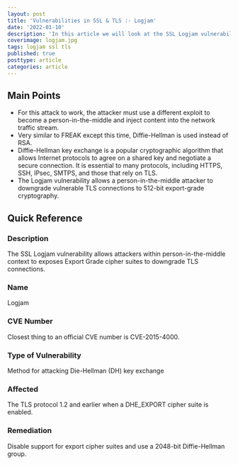 ```yaml
---
layout: post
title: 'Vulnerabilities in SSL & TLS :- Logjam'
date: '2022-01-10'
description: 'In this article we will look at the SSL Logjam vulnerability. This is a person-in-the-middle attack, similar to FREAK, that exposes Export Grade cipher suites. This time, Diffie-Hellman is used instead of RSA.'
coverimage: logjam.jpg
tags: logjam ssl tls
published: true
posttype: article
categories: article
---
```

## Main Points

- For this attack to work, the attacker must use a different exploit to become a person-in-the-middle and inject content into the network traffic stream.
- Very similar to FREAK except this time, Diffie-Hellman is used instead of RSA.
- Diffie-Hellman key exchange is a popular cryptographic algorithm that allows Internet protocols to agree on a shared key and negotiate a secure connection. It is essential to many protocols, including HTTPS, SSH, IPsec, SMTPS, and those that rely on TLS.
- The Logjam vulnerability allows a person-in-the-middle attacker to downgrade vulnerable TLS connections to 512-bit export-grade cryptography.

## Quick Reference

### Description

The SSL Logjam vulnerability allows attackers within person-in-the-middle context to exposes Export Grade cipher suites to downgrade TLS connections.

### Name

Logjam

### CVE Number

Closest thing to an official CVE number is CVE-2015-4000. 

### Type of Vulnerability

Method for attacking Die-Hellman (DH) key exchange

### Affected

The TLS protocol 1.2 and earlier when a DHE_EXPORT cipher suite is enabled. 

### Remediation

 Disable support for export cipher suites and use a 2048-bit Diffie-Hellman group.